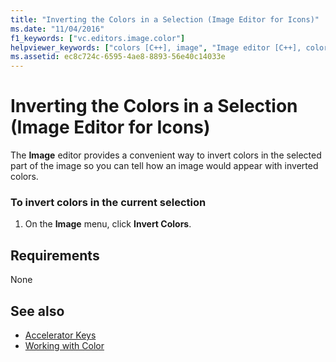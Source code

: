 ```yaml
---
title: "Inverting the Colors in a Selection (Image Editor for Icons)"
ms.date: "11/04/2016"
f1_keywords: ["vc.editors.image.color"]
helpviewer_keywords: ["colors [C++], image", "Image editor [C++], color inversion", "images [C++], colors", "colors [C++], inverting"]
ms.assetid: ec8c724c-6595-4ae8-8893-56e40c14033e
---
```

# Inverting the Colors in a Selection (Image Editor for Icons)

The **Image** editor provides a convenient way to invert colors in the selected part of the image so you can tell how an image would appear with inverted colors.

### To invert colors in the current selection

1. On the **Image** menu, click **Invert Colors**.

## Requirements

None

## See also

- [Accelerator Keys](../windows/accelerator-keys-image-editor-for-icons.md)
- [Working with Color](../windows/working-with-color-image-editor-for-icons.md)
